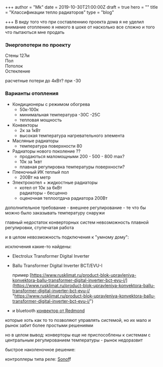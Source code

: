 +++
author = "Mk"
date = 2019-10-30T21:00:00Z
draft = true
hero = ""
title = "Классификации тепло радиаторов"
type = "blog"

+++
В виду того что при составленнию проекта дома я не уделил внимание отоплению я немого в шоке от насколько все сложно и того что пытаються мне продать

### Энергопотери по проекту

Стены 127м  
Пол  
Потолок  
Остекление

расчетные потери до 4кВт? при -30

### Варианты отопления

* Кондиционеры с режимом обогрева
  * 50к-100к
  * минимальная температура -30C -25C
  * тепловая мощность
* Конвекторы
  * 2к за 1кВт
  * высокая температура нагревательного элемента
* Масляные радиаторы
  * температура поверхности 80
* Радиаторы нового поколение ??
  * продаються маломощными 200 - 500 - 800 max?
  * 10к за 1квт
  * плавная регулировка температуры поверхности?
* Пленочный ИК теплый пол
  * 200Вт на метр
* Электрокотел + жидкостные радиаторы
  * котел от 10к за 6кВт  
    радиаторы - бесценно
  * оценочная теплоотдача радиатора 200Вт

дополнительное требование - внешнее регулирование - те что бы можно было заказывать температуру снаружи

главный недостаток конверторных систем невозможность плавной регулировки, ступечатая работа

и в целом невозможность подключения к "умному дому":

  
исключения какие-то  найдены:

* Electrolux Transformer Digital Inverter
* Ballu Transformer Digital Inverter BCT/EVU-I

  пример [https://www.rusklimat.ru/product-blok-upravleniya-konvektora-ballu-transformer-digital-inverter-bct-evu-i/](https://www.rusklimat.ru/product-blok-upravleniya-konvektora-ballu-transformer-digital-inverter-bct-evu-i/ "https://www.rusklimat.ru/product-blok-upravleniya-konvektora-ballu-transformer-digital-inverter-bct-evu-i/")
* и bluetooth [конвектор от Redmond](https://market.yandex.ru/product--konvektor-redmond-skyheat-7001s/1713635907/reviews)

которые хоть как то то позволяют управлять системой, но их мало и рынок забит более простыми решениями

но в целом вывод: конверторы еще не приспособлены к системам с центральным регулированием температуры - рынок недоразвит

быстрое наколеночное решение:

контроллеры типа реле: [Sonof](https://ru.aliexpress.com/item/4000203530531.html?spm=a2g0o.productlist.0.0.70fb5a5bhi0dtI&algo_pvid=0e421e8b-b580-4564-84a6-84895f7df1d8&algo_expid=0e421e8b-b580-4564-84a6-84895f7df1d8-0&btsid=d3f2486f-97fa-42c2-ae45-be6840e34baf&ws_ab_test=searchweb0_0,searchweb201602_1,searchweb201603_55)f